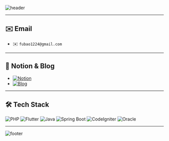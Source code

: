 <!-- ================= HEADER ================= -->
![header](https://capsule-render.vercel.app/api?type=waving&color=0078D7&height=250&section=header&text=Backend%20Developer%20DongHyuk&fontSize=40&fontColor=FFFFFF&animation=twinkle)

---

## ✉️ Email
- ✉️ `fubao1224@gmail.com`

---

## 🔗 Notion & Blog
- [![Notion](https://img.shields.io/badge/Notion-000000?style=for-the-badge&logo=notion&logoColor=white)](https://mysterious-quill-12e.notion.site/Backend-Developer-e687e7efecf4466da1a6396280f64976?source=copy_link)
- [![Blog](https://img.shields.io/badge/Blog-29BEB0?style=for-the-badge&logo=medium&logoColor=white)](https://hellowor1d.tistory.com/)

---

## 🛠 Tech Stack
![PHP](https://img.shields.io/badge/PHP-777BB4?style=for-the-badge&logo=php&logoColor=white)
![Flutter](https://img.shields.io/badge/Flutter-02569B?style=for-the-badge&logo=flutter&logoColor=white)
![Java](https://img.shields.io/badge/Java-007396?style=for-the-badge&logo=java&logoColor=white)
![Spring Boot](https://img.shields.io/badge/Spring%20Boot-6DB33F?style=for-the-badge&logo=springboot&logoColor=white)
![CodeIgniter](https://img.shields.io/badge/CodeIgniter-EE0000?style=for-the-badge&logo=codeigniter&logoColor=white)
![Oracle](https://img.shields.io/badge/Oracle-F80000?style=for-the-badge&logo=oracle&logoColor=white)

---

<!-- ================= FOOTER ================= -->
![footer](https://capsule-render.vercel.app/api?type=waving&color=0078D7&height=150&section=footer)
